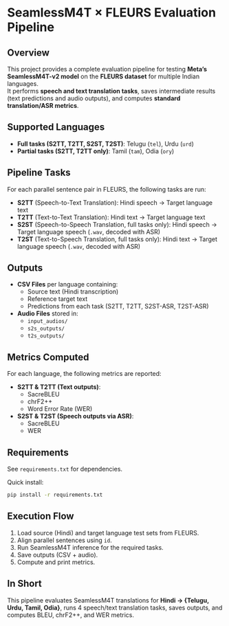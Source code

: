 # SeamlessM4T × FLEURS Evaluation Pipeline

## Overview
This project provides a complete evaluation pipeline for testing **Meta’s SeamlessM4T-v2 model** on the **FLEURS dataset** for multiple Indian languages.  
It performs **speech and text translation tasks**, saves intermediate results (text predictions and audio outputs), and computes **standard translation/ASR metrics**.

## Supported Languages
- **Full tasks (S2TT, T2TT, S2ST, T2ST)**: Telugu (`tel`), Urdu (`urd`)
- **Partial tasks (S2TT, T2TT only)**: Tamil (`tam`), Odia (`ory`)

## Pipeline Tasks
For each parallel sentence pair in FLEURS, the following tasks are run:
- **S2TT** (Speech-to-Text Translation): Hindi speech → Target language text  
- **T2TT** (Text-to-Text Translation): Hindi text → Target language text  
- **S2ST** (Speech-to-Speech Translation, full tasks only): Hindi speech → Target language speech (`.wav`, decoded with ASR)  
- **T2ST** (Text-to-Speech Translation, full tasks only): Hindi text → Target language speech (`.wav`, decoded with ASR)  

## Outputs
- **CSV Files** per language containing:
  - Source text (Hindi transcription)
  - Reference target text
  - Predictions from each task (S2TT, T2TT, S2ST-ASR, T2ST-ASR)
- **Audio Files** stored in:
  - `input_audios/`
  - `s2s_outputs/`
  - `t2s_outputs/`

## Metrics Computed
For each language, the following metrics are reported:
- **S2TT & T2TT (Text outputs)**:
  - SacreBLEU
  - chrF2++
  - Word Error Rate (WER)
- **S2ST & T2ST (Speech outputs via ASR)**:
  - SacreBLEU
  - WER

## Requirements
See `requirements.txt` for dependencies.

Quick install:
```bash
pip install -r requirements.txt
```

## Execution Flow
1. Load source (Hindi) and target language test sets from FLEURS.  
2. Align parallel sentences using `id`.  
3. Run SeamlessM4T inference for the required tasks.  
4. Save outputs (CSV + audio).  
5. Compute and print metrics.  

## In Short
This pipeline evaluates SeamlessM4T translations for **Hindi → {Telugu, Urdu, Tamil, Odia}**, runs 4 speech/text translation tasks, saves outputs, and computes BLEU, chrF2++, and WER metrics.
